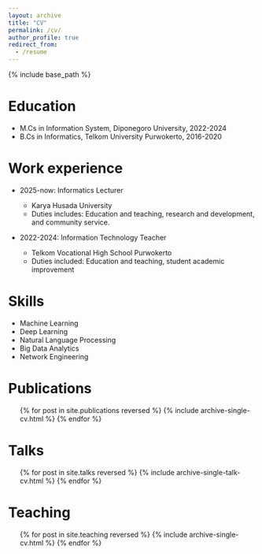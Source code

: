 ```yaml
---
layout: archive
title: "CV"
permalink: /cv/
author_profile: true
redirect_from:
  - /resume
---
```


{% include base_path %}

Education
======
* M.Cs in Information System, Diponegoro University, 2022-2024
* B.Cs in Informatics, Telkom University Purwokerto, 2016-2020
  
Work experience
======
* 2025-now: Informatics Lecturer
  * Karya Husada University
  * Duties includes: Education and teaching, research and development, and community service.

* 2022-2024: Information Technology Teacher
  * Telkom Vocational High School Purwokerto
  * Duties included: Education and teaching, student academic improvement
  
Skills
======
* Machine Learning
* Deep Learning
* Natural Language Processing
* Big Data Analytics
* Network Engineering

Publications
======
  <ul>{% for post in site.publications reversed %}
    {% include archive-single-cv.html %}
  {% endfor %}</ul>
  
Talks
======
  <ul>{% for post in site.talks reversed %}
    {% include archive-single-talk-cv.html  %}
  {% endfor %}</ul>
  
Teaching
======
  <ul>{% for post in site.teaching reversed %}
    {% include archive-single-cv.html %}
  {% endfor %}</ul>

